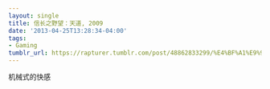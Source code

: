 ```yaml
---
layout: single
title: 信长之野望：天道, 2009
date: '2013-04-25T13:28:34-04:00'
tags:
- Gaming
tumblr_url: https://rapturer.tumblr.com/post/48862833299/%E4%BF%A1%E9%95%BF%E4%B9%8B%E9%87%8E%E6%9C%9B%E5%A4%A9%E9%81%93-2009
---
```

机械式的快感

